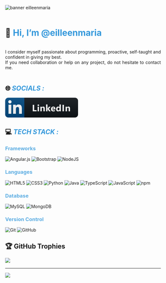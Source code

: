 ![banner eilleenmaria](bannerperfil.png)
<br><br>
# 👋 <spam style= "color: #3498DB"> Hi, I’m @eilleenmaria</spam>
<br>
<div style="text-align: justify">
I consider myself passionate about programming, proactive, self-taught and confident in giving my best.<br>If you need collaboration or help on any project, do not hesitate to contact me.
</div>
<br>


## 🌐 <span style="color: #3498DB">***SOCIALS :***</span>

<!-- badge linkedin-->
<a href= "https://linkedin.com/in/eilleenmaria/">
 <img src="linkedin.svg">
</a>

## 💻 <span style="color: #3498DB">***TECH STACK :***</span> 

### <span style="color: #5DADE2 ">Frameworks</span> 
<p>
<!--badge angular-->
<img alt="Angular.js" src="https://img.shields.io/badge/angular.js-%23E23237.svg?style=for-the-badge&logo=angularjs&logoColor=white"/>
<!--badge bootstrap -->
<img alt="Bootstrap" src="https://img.shields.io/badge/bootstrap-%23563D7C.svg?style=for-the-badge&logo=bootstrap&logoColor=white"/>
<!-- badge nodejs-->
<img alt="NodeJS" src="https://img.shields.io/badge/node.js-%2343853D.svg?style=for-the-badge&logo=node-dot-js&logoColor=white"/>

</p>

### <span style="color: #5DADE2 ">Languages</span> 

<p>
<!-- badge html-->
<img alt="HTML5" src="https://img.shields.io/badge/html5-%23E34F26.svg?style=for-the-badge&logo=html5&logoColor=white"/>
<!--badge css-->
<img alt="CSS3" src="https://img.shields.io/badge/css3-%231572B6.svg?style=for-the-badge&logo=css3&logoColor=white"/>
<!--badge python-->
<img alt="Python" src="https://img.shields.io/badge/python-%2314354C.svg?style=for-the-badge&logo=python&logoColor=white"/>
<!--badge java-->
<img alt="Java" src="https://img.shields.io/badge/java-%23ED8B00.svg?style=for-the-badge&logo=java&logoColor=white"/>
<!--badge typescript-->
<img alt="TypeScript" src="https://img.shields.io/badge/typescript-%23007ACC.svg?style=for-the-badge&logo=typescript&logoColor=white"/>
<!--badge js-->
<img alt="JavaScript" src="https://img.shields.io/badge/javascript-%23323330.svg?style=for-the-badge&logo=javascript&logoColor=%23F7DF1E"/>
<!--badge npm-->
 <img alt="npm" src="https://img.shields.io/badge/-NPM-CB3837?style=flat-square&logo=npm&logoColor=white" />
</p>


### <span style="color: #5DADE2 ">Database</span> 

<p>
<!--badge mysql-->
<img alt="MySQL" src="https://img.shields.io/badge/mysql-%2300f.svg?style=for-the-badge&logo=mysql&logoColor=white"/>
<!--badge mongodb-->
<img alt="MongoDB" src ="https://img.shields.io/badge/MongoDB-%234ea94b.svg?style=for-the-badge&logo=mongodb&logoColor=white"/>
</p>

### <span style="color: #5DADE2 ">Version Control</span> 
<p>
<!--badge git-->
<img alt="Git" src="https://img.shields.io/badge/git-%23F05033.svg?style=for-the-badge&logo=git&logoColor=white"/>
<!--badge github-->
<img alt="GitHub" src="https://img.shields.io/badge/github-%23121011.svg?style=for-the-badge&logo=github&logoColor=white"/>
</p>


## 🏆 GitHub Trophies
![](https://github-profile-trophy.vercel.app/?username=eilleenmaria&theme=tokyonight&no-frame=false&no-bg=true&margin-w=4)



---
[![](https://visitcount.itsvg.in/api?id=eilleenmaria&icon=0&color=0)](https://visitcount.itsvg.in)

<!-- Proudly created with GPRM ( https://gprm.itsvg.in ) -->
<!---
eilleenmaria/eilleenmaria is a ✨ special ✨ repository because its `README.md` (this file) appears on your GitHub profile.
You can click the Preview link to take a look at your changes.
--->





